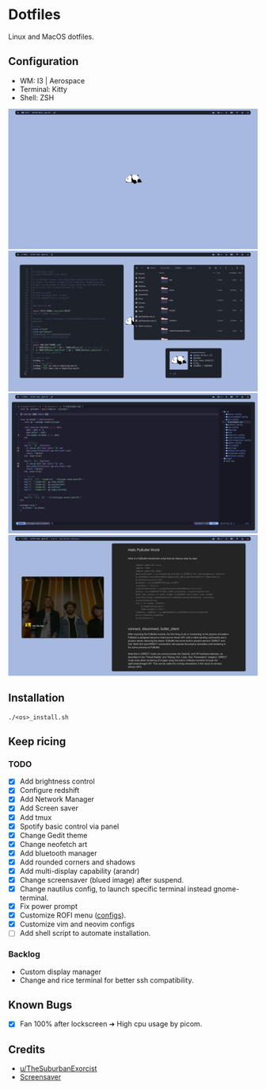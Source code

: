 # Dotfiles

Linux and MacOS dotfiles.


## Configuration
- WM: I3 | Aerospace
- Terminal: Kitty
- Shell: ZSH


![image](resources/blue_pastel_1.png)
![image](resources/blue_pastel_10.png)
![image](resources/blue_pastel_11.png)
![image](resources/blue_pastel_12.png)


## Installation
```console
./<os>_install.sh
```

## Keep ricing 
### TODO
- [x] Add brightness control
- [x] Configure redshift
- [x] Add Network Manager
- [x] Add Screen saver
- [x] Add tmux
- [x] Spotify basic control via panel 
- [x] Change Gedit theme
- [x] Change neofetch art
- [x] Add bluetooth manager
- [x] Add rounded corners and shadows
- [x] Add multi-display capability (arandr)
- [x] Change screensaver (blued image) after suspend.
- [x] Change nautilus config, to launch specific terminal instead gnome-terminal.
- [x] Fix power prompt
- [x] Customize ROFI menu ([configs](https://github.com/adi1090x/rofi)). 
- [x] Customize vim and neovim configs
- [ ] Add shell script to automate installation.

### Backlog
- Custom display manager
- Change and rice terminal for better ssh compatibility.

## Known Bugs
- [x] Fan 100% after lockscreen ➔ High cpu usage by picom.

## Credits
- [u/TheSuburbanExorcist](https://github.com/obliviousofcraps/mf-dots)
- [Screensaver](https://buntu4win.wordpress.com/2015/05/04/how-to-build-a-kick-ass-screen-saverlock-for-openbox/)
